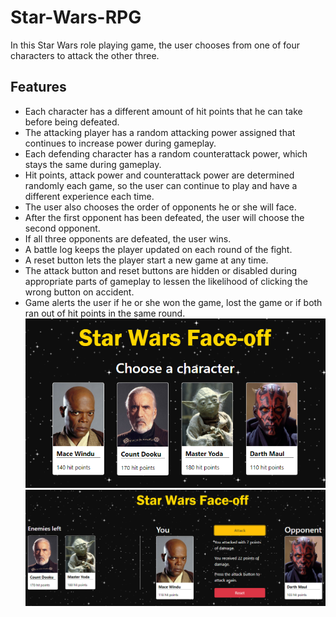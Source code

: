 # Star-Wars-RPG
In this Star Wars role playing game, the user chooses from one of four characters to attack the other three.

## Features
  * Each character has a different amount of hit points that he can take before being defeated. 
  * The attacking player has a random attacking power assigned that continues to increase power during gameplay.
  * Each defending character has a random counterattack power, which stays the same during gameplay.
  * Hit points, attack power and counterattack power are determined randomly each game, so the user can continue to play and have a different experience each time.
  * The user also chooses the order of opponents he or she will face.
  * After the first opponent has been defeated, the user will choose the second opponent.
  * If all three opponents are defeated, the user wins.
  * A battle log keeps the player updated on each round of the fight.
  * A reset button lets the player start a new game at any time.
  * The attack button and reset buttons are hidden or disabled during appropriate parts of gameplay to lessen the likelihood of clicking the wrong button on accident.
  * Game alerts the user if he or she won the game, lost the game or if both ran out of hit points in the same round. 
![Character choice photo](https://github.com/edcourtney74/Star-Wars-RPG/blob/master/assets/images/player-choice-screen.png "Game play")
![Game play photo](https://github.com/edcourtney74/Star-Wars-RPG/blob/master/assets/images/gameplay.png "Game play")
